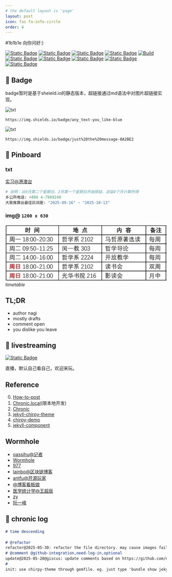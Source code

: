 ```yaml
---
# the default layout is 'page'
layout: post
icon: fas fa-info-circle
order: 4
---
```

<p style="color: #1b1b1e;">#1b1b1e 向你问好:)</p>

[![Static Badge](https://img.shields.io/badge/Badges-Static-55acee?style=flat&logo=shieldsdotio&logoSize=auto)](https://shields.io/badges)
[![Static Badge](https://img.shields.io/badge/simpleicons-icon-55acee?logo=simpleicons&logoSize=auto)](https://simpleicons.org/?q=shields)
[![Static Badge](https://img.shields.io/badge/chirpy--starter-template-%23181717?logo=github&logoColor=%23181717&logoSize=auto)](https://github.com/cotes2020/chirpy-starter)
[![Static Badge](https://img.shields.io/badge/Music-Next--to--you-%23FF0000?logo=applemusic&logoColor=%23FF0000)](https://www.youtube.com/watch?v=ejbazkKQhRk&list=OLAK5uy_kc8kMkDamS76dG6JZnKTSGwqqoWwjUaIw&index=11)
[![Build](https://github.com/nsgih/nsgih.github.io/actions/workflows/pages-deploy.yml/badge.svg)](#)
[![Static Badge](https://img.shields.io/badge/chatgpt-nagi.co-55acee?logo=openai&logoColor=%23412991)](https://chatgpt.com/)
[![Static Badge](https://img.shields.io/badge/zlib-nagi.co-55acee?logo=librarything&logoColor=%23251A15)](https://1lib.sk/)
[![Static Badge](https://img.shields.io/badge/FrontAwesome-icon-55acee?logo=fontawesome&logoColor=%23538DD7)](https://fontawesome.com/search)
[![Static Badge](https://img.shields.io/badge/Favicon-fav--icon-55acee?logo=starbucks&logoColor=%23006241)](https://realfavicongenerator.net/)
[![Static Badge](https://img.shields.io/badge/giscus-comment-55acee?logo=github&logoColor=%23181717)](https://giscus.app/zh-CN)


## 🔰 Badge

badge暂时是基于sheield.io的静态版本，超链接通过md语法中对图片超链接实现。

![txt](https://img.shields.io/badge/any_text-you_like-blue)
```
https://img.shields.io/badge/any_text-you_like-blue
```

![txt](https://img.shields.io/badge/just%20the%20message-8A2BE2)
```
https://img.shields.io/badge/just%20the%20message-8A2BE2
```

<!-- chalkboard@pin -->
## 📌 Pinboard 

### txt

[实习@港澳台](https://jsj.top/f/wtR6JX)

```python
# 说明：从9月第二个星期日、2月第一个星期日开始顺延、逆延4个月计算所得
乡公所电话: +886 4-7989240
大致推算出最佳区间是: "2025-09-16" ~ "2025-10-13"
```

### img@ `1200 x 630`
![alt text](../assets/2025-05/e0b24d23073dcda5c4326a8441de6b7.jpg)_timetable_

## TL;DR
- author nagi
- mostly drafts  
- comment open
- you dislike you leave

## 🔴 livestreaming

[![Static Badge](https://img.shields.io/badge/livestreaming-youtube-55acee?logo=youtube&logoColor=%23FF0000)](https://www.youtube.com/@nsgih)

直播，默认自己看自己，欢迎来玩。


## <i class="fa-solid fa-toggle-off">  </i>Reference
0. [How-to-post](http://localhost:4000/posts/write-a-new-post/)
1. [Chronic.local](http://localhost:4000/)(限本地开发)
2. [Chronic](https://nsgih.github.io/)  
3. [jekyll-chirpy-theme](https://github.com/cotes2020/jekyll-theme-chirpy)
4. [chirpy-demo](https://chirpy.cotes.page/)
5. [jekyll-component](https://github.com/jekyll/jekyll-compose)

## <i class="fa-solid fa-toggle-on">  </i>Wormhole
- [oassihu@记者](https://matters.town/@oasishu)
- [Wormhole](https://wormhole.app/)
- [977](https://rin977.com/)
- [lainbo@区块链博客](https://lainbo.dev/)
- [antfu@开源玩家](https://antfu.me/)
- [@博客看板娘](https://gardencavy.site/course/blog/blog03/)
- [医学统计学@王超辰](https://wangcc.me/LSHTMlearningnote/)
- [zy](https://yangzhang.site/)
- [阮一峰](https://www.ruanyifeng.com/blog/)


## 📜 chronic log

```md
# time descending

# @refactor
refactor@2025-05-30: refactor the file directory. may cause images fail to load properly. if so remember to change to the absolute path.
# @comment @github-integration,need-log-in,optional
update@2025-05-28@giscus: update comments based on https://github.com/nsgih/nsgih.github.io/discussions
# 
init: use chirpy-theme through gemfile. eg. just type 'bundle show jekyll-theme-chirpy' to know where package locates 
```